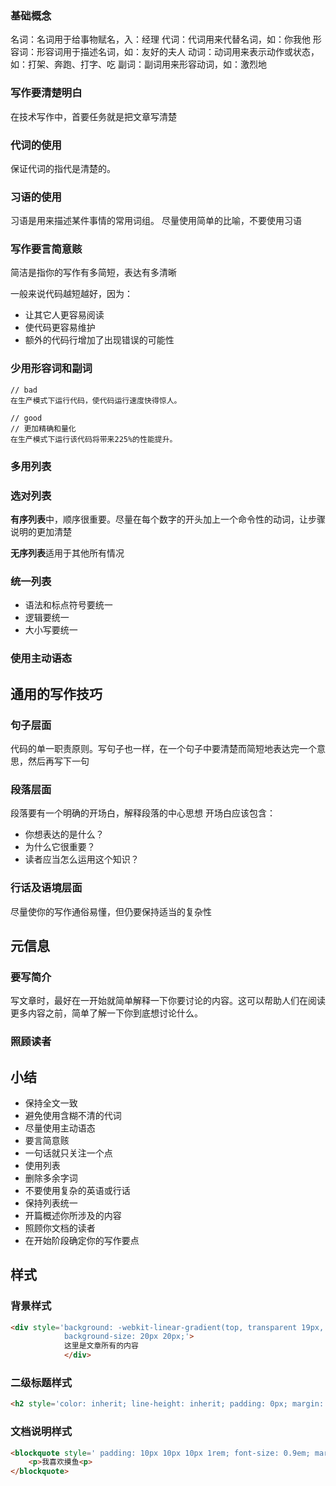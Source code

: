 ### 基础概念
名词：名词用于给事物赋名，入：经理
代词：代词用来代替名词，如：你我他
形容词：形容词用于描述名词，如：友好的夫人
动词：动词用来表示动作或状态，如：打架、奔跑、打字、吃
副词：副词用来形容动词，如：激烈地

### 写作要清楚明白
在技术写作中，首要任务就是把文章写清楚

### 代词的使用
保证代词的指代是清楚的。

### 习语的使用
习语是用来描述某件事情的常用词组。
尽量使用简单的比喻，不要使用习语

### 写作要言简意赅
简洁是指你的写作有多简短，表达有多清晰

一般来说代码越短越好，因为：
* 让其它人更容易阅读
* 使代码更容易维护
* 额外的代码行增加了出现错误的可能性

### 少用形容词和副词
```
// bad
在生产模式下运行代码，使代码运行速度快得惊人。

// good
// 更加精确和量化
在生产模式下运行该代码将带来225%的性能提升。
```

### 多用列表

### 选对列表
**有序列表**中，顺序很重要。尽量在每个数字的开头加上一个命令性的动词，让步骤说明的更加清楚

**无序列表**适用于其他所有情况

### 统一列表
* 语法和标点符号要统一
* 逻辑要统一
* 大小写要统一

### 使用主动语态

## 通用的写作技巧

### 句子层面
代码的单一职责原则。写句子也一样，在一个句子中要清楚而简短地表达完一个意思，然后再写下一句

### 段落层面
段落要有一个明确的开场白，解释段落的中心思想
开场白应该包含：
* 你想表达的是什么？
* 为什么它很重要？
* 读者应当怎么运用这个知识？

### 行话及语境层面
尽量使你的写作通俗易懂，但仍要保持适当的复杂性

## 元信息
### 要写简介
写文章时，最好在一开始就简单解释一下你要讨论的内容。这可以帮助人们在阅读更多内容之前，简单了解一下你到底想讨论什么。

### 照顾读者

## 小结
* 保持全文一致
* 避免使用含糊不清的代词
* 尽量使用主动语态
* 要言简意赅
* 一句话就只关注一个点
* 使用列表
* 删除多余字词
* 不要使用复杂的英语或行话
* 保持列表统一
* 开篇概述你所涉及的内容
* 照顾你文档的读者
* 在开始阶段确定你的写作要点


## 样式

### 背景样式
```HTML
<div style='background: -webkit-linear-gradient(top, transparent 19px, #ececec 20px), -webkit-linear-gradient(left, transparent 19px, #ececec 20px);
            background-size: 20px 20px;'>
            这里是文章所有的内容
            </div>
```

### 二级标题样式
```HTML
<h2 style='color: inherit; line-height: inherit; padding: 0px; margin: 1.6em 0px; font-weight: bold; border-bottom: 2px solid rgb(127, 127, 127); font-size: 1.3em;'><span style='font-size: inherit; line-height: inherit; margin: 0px; display: inline-block; font-weight: normal; background: rgb(127, 127, 127); color: rgb(255, 255, 255); padding: 3px 10px 1px; border-top-right-radius: 3px; border-top-left-radius: 3px; margin-right: 3px;'>总结</span></h2>

```

### 文档说明样式
```HTML
<blockquote style=' padding: 10px 10px 10px 1rem; font-size: 0.9em; margin: 1em 0px; color: rgb(0, 0, 0); border-left: 5px solid #10c921; background: rgb(239, 235, 233);'>
    <p>我喜欢摸鱼<p>
</blockquote>

```